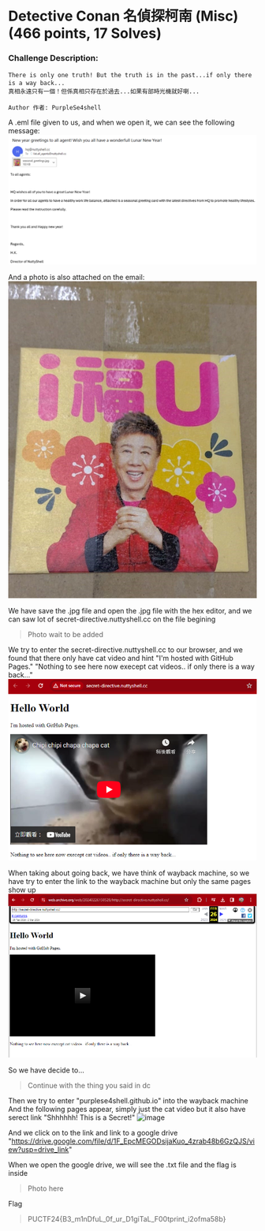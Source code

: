 # Detective Conan 名偵探柯南 (Misc) (466 points, 17 Solves)

### Challenge Description:
```
There is only one truth! But the truth is in the past...if only there is a way back...
真相永遠只有一個！但係真相只存在於過去...如果有部時光機就好喇...

Author 作者: PurpleSe4shell
```

A .eml file given to us, and when we open it, we can see the following message:
![image](./HQ_Email_Message_to_all_agent.png)

And a photo is also attached on the email:
![image](./I福U.jpg)

We have save the .jpg file and open the .jpg file with the hex editor, and we can saw lot of secret-directive.nuttyshell.cc on the file begining
> Photo wait to be added

We try to enter the secret-directive.nuttyshell.cc to our browser, and we found that there only have cat video and hint
"I'm hosted with GitHub Pages."
"Nothing to see here now execept cat videos.. if only there is a way back..."
![image](./Chipi_chipi_chapa_chapa_cat_Without_Wayback.png)

When taking about going back, we have think of wayback machine, so we have try to enter the link to the wayback machine
but only the same pages show up
![image](./Chipi_chipi_chapa_chapa_cat_Wayback_Failed.png)


So we have decide to... 
> Continue with the thing you said in dc

Then we try to enter "purplese4shell.github.io" into the wayback machine
And the following pages appear, simply just the cat video but it also have serect link "Shhhhhh! This is a Secret!"
![image](https://github.com/Nessie-explode-4/Writeups-PolyU-x-NuttyShell-Cybersecurity-CTF-2024/assets/68149951/99979275-7080-4bdd-add3-f4764c89885c)


And we click on to the link and link to a google drive "https://drive.google.com/file/d/1F_EpcMEGODsijaKuo_4zrab48b6GzQJS/view?usp=drive_link"

When we open the google drive, we will see the .txt file and the flag is inside
> Photo here

Flag
> PUCTF24{B3_m1nDfuL_0f_ur_D1giTaL_F00tprint_i2ofma58b}
